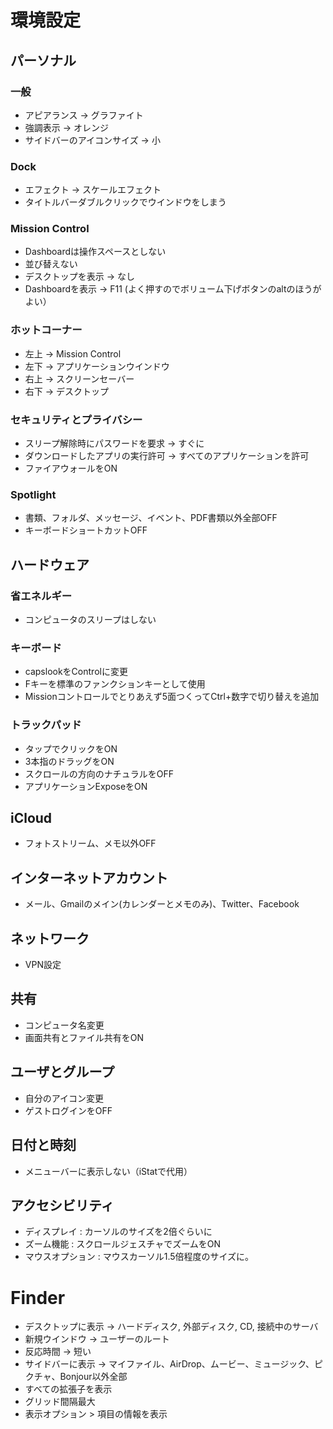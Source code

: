 # 環境設定

## パーソナル

### 一般
- アピアランス -> グラファイト
- 強調表示 -> オレンジ
- サイドバーのアイコンサイズ -> 小

### Dock
- エフェクト -> スケールエフェクト
- タイトルバーダブルクリックでウインドウをしまう

### Mission Control
- Dashboardは操作スペースとしない
- 並び替えない
- デスクトップを表示 -> なし
- Dashboardを表示 -> F11 (よく押すのでボリューム下げボタンのaltのほうがよい）

### ホットコーナー
- 左上 -> Mission Control
- 左下 -> アプリケーションウインドウ
- 右上 -> スクリーンセーバー
- 右下 -> デスクトップ

### セキュリティとプライバシー
- スリープ解除時にパスワードを要求 -> すぐに
- ダウンロードしたアプリの実行許可 -> すべてのアプリケーションを許可
- ファイアウォールをON

### Spotlight
- 書類、フォルダ、メッセージ、イベント、PDF書類以外全部OFF
- キーボードショートカットOFF

## ハードウェア

### 省エネルギー
- コンピュータのスリープはしない

### キーボード
- capslookをControlに変更
- Fキーを標準のファンクションキーとして使用
- Missionコントロールでとりあえず5面つくってCtrl+数字で切り替えを追加

### トラックパッド
- タップでクリックをON
- 3本指のドラッグをON
- スクロールの方向のナチュラルをOFF
- アプリケーションExposeをON

## iCloud
- フォトストリーム、メモ以外OFF

## インターネットアカウント
- メール、Gmailのメイン(カレンダーとメモのみ)、Twitter、Facebook

## ネットワーク
- VPN設定

## 共有
- コンピュータ名変更
- 画面共有とファイル共有をON

## ユーザとグループ
- 自分のアイコン変更
- ゲストログインをOFF

## 日付と時刻
- メニューバーに表示しない（iStatで代用）

## アクセシビリティ
- ディスプレイ : カーソルのサイズを2倍ぐらいに
- ズーム機能 : スクロールジェスチャでズームをON
- マウスオプション : マウスカーソル1.5倍程度のサイズに。


# Finder
- デスクトップに表示 -> ハードディスク, 外部ディスク, CD, 接続中のサーバ
- 新規ウインドウ -> ユーザーのルート
- 反応時間 -> 短い
- サイドバーに表示 -> マイファイル、AirDrop、ムービー、ミュージック、ピクチャ、Bonjour以外全部
- すべての拡張子を表示
- グリッド間隔最大
- 表示オプション > 項目の情報を表示